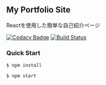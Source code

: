 ## My Portfolio Site
Reactを使用した簡単な自己紹介ページ  

[![Codacy Badge](https://api.codacy.com/project/badge/Grade/67671a5e25c04e14ba2e9d11377f133b)](https://app.codacy.com/app/Kento75/re-portfolio?utm_source=github.com&utm_medium=referral&utm_content=Kento75/re-portfolio&utm_campaign=Badge_Grade_Dashboard)
[![Build Status](https://travis-ci.org/Kento75/re-portfolio.svg?branch=master)](https://travis-ci.org/Kento75/re-portfolio)

### Quick Start

```
$ npm install

$ npm start

```